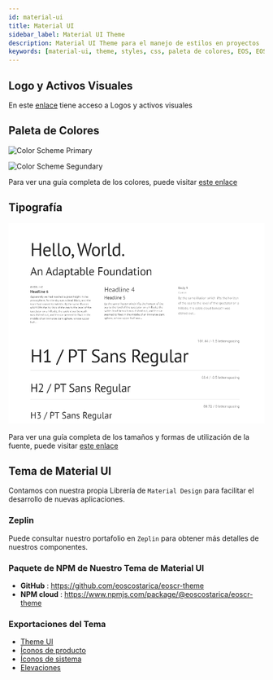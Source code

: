 ```yaml
---
id: material-ui
title: Material UI
sidebar_label: Material UI Theme
description: Material UI Theme para el manejo de estilos en proyectos
keywords: [material-ui, theme, styles, css, paleta de colores, EOS, EOS Costa Rica]
---
```


## Logo y Activos Visuales

En este [enlace](https://github.com/eoscostarica/design-assets) tiene acceso a Logos y activos visuales

## Paleta de Colores

![Color Scheme Primary](https://raw.githubusercontent.com/eoscostarica/guide.eoscostarica.io/master/static/img/OSS_screnshots/EOSCR_Color_Scheme_Primary.PNG)

![Color Scheme Segundary](https://raw.githubusercontent.com/eoscostarica/guide.eoscostarica.io/master/static/img/OSS_screnshots/EOSCR_Color_Scheme_Secondary.PNG)

Para ver una guía completa de los colores, puede visitar [este enlace](https://github.com/eoscostarica/eoscr-mui-library/blob/master/exports/Color_Scheme.pdf)

## Tipografía

![Preview tipografia](https://raw.githubusercontent.com/eoscostarica/guias.eoscostarica.io/master/static/img/OSS_screnshots/preview_typography_scale.PNG)

Para ver una guía completa de los tamaños y formas de utilización de la fuente, puede visitar [este enlace](https://github.com/eoscostarica/eoscr-mui-library/blob/master/exports/Typography_Scale.pdf) 

## Tema de Material UI

Contamos con nuestra propia Librería de `Material Design` para facilitar el desarrollo de nuevas aplicaciones.

### Zeplin

Puede consultar nuestro portafolio en `Zeplin` para obtener más detalles de nuestros componentes.

### Paquete de NPM de Nuestro Tema de Material UI

- **GitHub** : https://github.com/eoscostarica/eoscr-theme
- **NPM cloud** : https://www.npmjs.com/package/@eoscostarica/eoscr-theme

### Exportaciones del Tema
- [Theme UI](https://github.com/eoscostarica/eoscr-mui-library/blob/master/exports/Theme_UI.pdf)
- [Íconos de producto](https://github.com/eoscostarica/eoscr-mui-library/blob/master/exports/System_Icons.pdf)
- [Íconos de sistema](https://github.com/eoscostarica/eoscr-mui-library/blob/master/exports/Color_Scheme.pdf)
- [Elevaciones](https://github.com/eoscostarica/eoscr-mui-library/blob/master/exports/Elevation.pdf)
